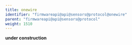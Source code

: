```yaml
---
title: onewire
identifier: "firmwareapi@api@sensors@protocol@onewire"
parent: "firmwareapi@api@sensors@protocol"
weight: 1510
---
```


**under construction**
